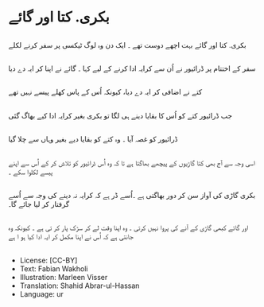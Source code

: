 # بکری. کتا اور گائے

##
بکری. کتا اور گائے بہت اچھے دوست تھے ۔ ایک دن وہ لوگ ٹیکسی پر سفر کرنے لکلے

##
سفر کے اختتام پر ڈرائیور نے اُن سے کرایہ ادا کرنے کے لیے کہا ۔ گائے نے اپنا کر ایہ دے دیا

##
کتے نے اضافی کر ایہ دے دیا، کیونکہ اُس کے پاس کھلے پیسے نہیں تھے

##
جب ڈرائیور کتے کو اُس کا بقایا دینے ہی لگا تو بکری بغیر کرایہ ادا کیے بھاگ گئی

##
ڈرائیور کو غصہ آیا ۔ وہ کتے کو بقایا دیے بغیر وہاں سے چلا گیا

##
اسی وجہ سے آج بھی کتا گاڑیوں کے پیچھے بھاگتا ہے تا کہ وہ اُس ڈرائیور کو تلاش کر کے اُس سے اپنے پیسے لکلوا سکے ۔

##
بکری گاڑی کی آواز سن کر دور بھاگتی ہے ۔اُسے ڈر ہے کہ کرایہ نہ دینے کی وجہ سے اُسے گرفتار کر لیا جائے گا۔

##
اور گائے کبھی گاڑی کے آنے کی پروا نہیں کرتی ۔ وہ اپنا وقت لے کر سڑک پار کر تی ہے ۔ کیونکہ وہ جانتی ہے کہ اُس نے اپنا مکمل کر ایہ ادا کیا ہو ا ہے

##
* License: [CC-BY]
* Text: Fabian Wakholi
* Illustration: Marleen Visser
* Translation: Shahid Abrar-ul-Hassan
* Language: ur
